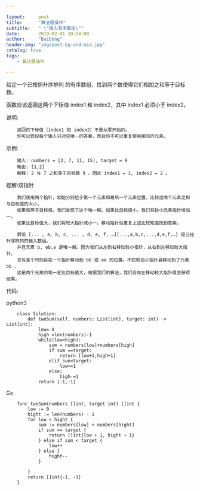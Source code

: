 ```yaml
---

layout:     post
title:      "算法骚操作"
subtitle:   " \"输入有序数组\""
date:       2019-02-01 10:54:00
author:     "BaiDong"
header-img: "img/post-bg-android.jpg"
catalog: true
tags:
    - 算法骚操作

---
```

给定一个已按照升序排列 的有序数组，找到两个数使得它们相加之和等于目标数。

函数应该返回这两个下标值 index1 和 index2，其中 index1 必须小于 index2。

说明:

        返回的下标值（index1 和 index2）不是从零开始的。
        你可以假设每个输入只对应唯一的答案，而且你不可以重复使用相同的元素。

示例:

        输入: numbers = [2, 7, 11, 15], target = 9
        输出: [1,2]
        解释: 2 与 7 之和等于目标数 9 。因此 index1 = 1, index2 = 2 。

题解:双指针

        我们使用两个指针，初始分别位于第一个元素和最后一个元素位置，比较这两个元素之和与目标值的大小。
        如果和等于目标值，我们发现了这个唯一解。如果比目标值小，我们将较小元素指针增加一。
        如果比目标值大，我们将较大指针减小一。移动指针后重复上述比较知道找到答案。

        假设 [... , a, b, c, ... , d, e, f, …][...,a,b,c,...,d,e,f,…] 是已经升序排列的输入数组，
        并且元素 b, eb,e 是唯一解。因为我们从左到右移动较小指针，从右到左移动较大指针，
        总有某个时刻存在一个指针移动到 bb 或 ee 的位置。不妨假设小指针县移动到了元素 bb ，
        这是两个元素的和一定比目标值大，根据我们的算法，我们会向左移动较大指针直至获得结果。

代码:

python3

        class Solution:
            def twoSum(self, numbers: List[int], target: int) -> List[int]:
                low= 0
                high =len(numbers)-1
                while(low<high):
                    sum = numbers[low]+numbers[high]
                    if sum ==target:
                        return [low+1,high+1]
                    elif sum<target:
                        low+=1
                    else:
                        high-=1
                return [-1,-1]

Go

        func twoSum(numbers []int, target int) []int {
            low := 0
            hight := len(numbers) - 1
            for low < hight {
                sum := numbers[low] + numbers[hight]
                if sum == target {
                    return []int{low + 1, hight + 1}
                } else if sum < target {
                    low++
                } else {
                    hight--
                }

            }
            return []int{-1, -1}
        }
